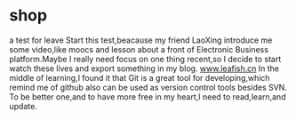 # shop
a test for leave
Start this test,beacause my friend LaoXing introduce me some video,like moocs and lesson about a front of Electronic Business platform.Maybe I really need focus on one thing recent,so I decide to start watch these lives and export something in my blog.
www.leafish.cn
In the middle of learning,I found it that Git is a great tool for developing,which remind me of github also can be used as  version control tools besides SVN.
To be better one,and to have more free in my heart,I need to read,learn,and update.
